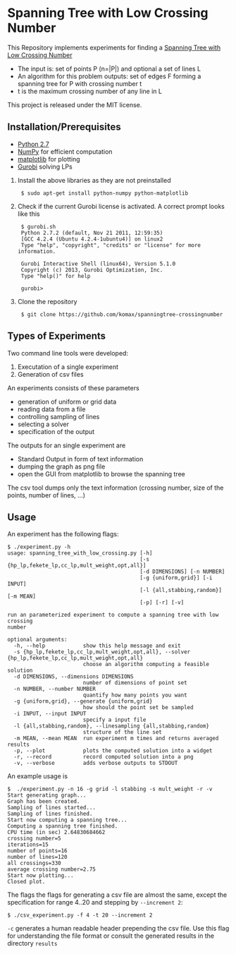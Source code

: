 # Spanning Tree with Low Crossing Number
This Repository implements experiments for finding a [Spanning Tree with Low Crossing Number](
http://arxiv.org/abs/cs/0310034)
- The input is: set of points P (n=|P|) and optional a set of lines L
- An algorithm for this problem outputs: set of edges F forming a spanning tree for P with crossing number t
- t is the maximum crossing number of any line in L

This project is released under the MIT license.

## Installation/Prerequisites
* [Python 2.7](http://www.python.org/)
* [NumPy](http://www.numpy.org/) for efficient computation
* [matplotlib](http://matplotlib.org/) for plotting
* [Gurobi](http://www.gurobi.com/) solving LPs

1. Install the above libraries as they are not preinstalled


        $ sudo apt-get install python-numpy python-matplotlib


2. Check if the current Gurobi license is activated. A correct prompt looks
   like this


        $ gurobi.sh 
        Python 2.7.2 (default, Nov 21 2011, 12:59:35) 
        [GCC 4.2.4 (Ubuntu 4.2.4-1ubuntu4)] on linux2
        Type "help", "copyright", "credits" or "license" for more information.

        Gurobi Interactive Shell (linux64), Version 5.1.0
        Copyright (c) 2013, Gurobi Optimization, Inc.
        Type "help()" for help
    
        gurobi> 


3. Clone the repository


        $ git clone https://github.com/komax/spanningtree-crossingnumber



## Types of Experiments
Two command line tools were developed:
1. Executation of a single experiment
2. Generation of csv files

An experiments consists of these parameters
* generation of uniform or grid data
* reading data from a file
* controlling sampling of lines
* selecting a solver
* specification of the output

The outputs for an single experiment are
* Standard Output in form of text information
* dumping the graph as png file
* open the GUI from matplotlib to browse the spanning tree

The csv tool dumps only the text information (crossing number, size of the
points, number of lines, ...)

## Usage
An experiment has the following flags:

    $ ./experiment.py -h
    usage: spanning_tree_with_low_crossing.py [-h]
                                              [-s {hp_lp,fekete_lp,cc_lp,mult_weight,opt,all}]
                                              [-d DIMENSIONS] [-n NUMBER]
                                              [-g {uniform,grid}] [-i INPUT]
                                              [-l {all,stabbing,random}] [-m MEAN]
                                              [-p] [-r] [-v]

    run an parameterized experiment to compute a spanning tree with low crossing
    number

    optional arguments:
      -h, --help            show this help message and exit
      -s {hp_lp,fekete_lp,cc_lp,mult_weight,opt,all}, --solver {hp_lp,fekete_lp,cc_lp,mult_weight,opt,all}
                            choose an algorithm computing a feasible solution
      -d DIMENSIONS, --dimensions DIMENSIONS
                            number of dimensions of point set
      -n NUMBER, --number NUMBER
                            quantify how many points you want
      -g {uniform,grid}, --generate {uniform,grid}
                            how should the point set be sampled
      -i INPUT, --input INPUT
                            specify a input file
      -l {all,stabbing,random}, --linesampling {all,stabbing,random}
                            structure of the line set
      -m MEAN, --mean MEAN  run experiment m times and returns averaged results
      -p, --plot            plots the computed solution into a widget
      -r, --record          record computed solution into a png
      -v, --verbose         adds verbose outputs to STDOUT


An example usage is

    $  ./experiment.py -n 16 -g grid -l stabbing -s mult_weight -r -v
    Start generating graph...
    Graph has been created.
    Sampling of lines started...
    Sampling of lines finished.
    Start now computing a spanning tree...
    Computing a spanning tree finished.
    CPU time (in sec) 2.64830684662
    crossing number=5
    iterations=15
    number of points=16
    number of lines=120
    all crossings=330
    average crossing number=2.75
    Start now plotting...
    Closed plot.

The flags the flags for generating a csv file are almost the same, except the
specification for range 4..20 and stepping by `--increment 2`:

    $ ./csv_experiment.py -f 4 -t 20 --increment 2

``-c`` generates a human readable header prepending the csv file. Use this flag
for understanding the file format or consult the generated results in the
directory `results`
